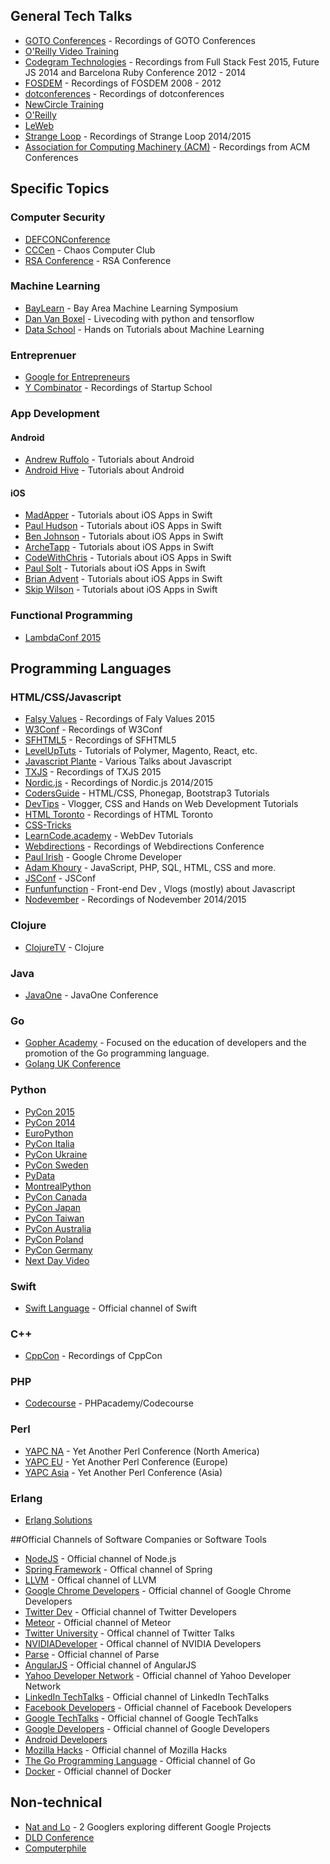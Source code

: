 ## General Tech Talks 
* [GOTO Conferences](https://www.youtube.com/user/GotoConferences) - Recordings of GOTO Conferences
* [O'Reilly Video Training](https://www.youtube.com/channel/UCFvbB4_qLYRrOQNuFudz-Mg)
* [Codegram Technologies](https://www.youtube.com/channel/UCwoOpKfkyCQHW562hXXQAGg)  - Recordings from Full Stack Fest 2015, Future JS 2014 and Barcelona Ruby Conference 2012 - 2014
* [FOSDEM](https://www.youtube.com/channel/UC9NuJImUbaSNKiwF2bdSfAw) - Recordings of FOSDEM 2008 - 2012
* [dotconferences](https://www.youtube.com/user/dotconferences) - Recordings of dotconferences	
* [NewCircle Training](https://www.youtube.com/channel/UCkQX1tChV7Z7l1LFF4L9j_g)
* [O'Reilly](https://www.youtube.com/channel/UC3BGlwmI-Vk6PWyMt15dKGw)
* [LeWeb](https://www.youtube.com/channel/UCNFAw6P1oKse29MlbG2YkvA) 
* [Strange Loop](https://www.youtube.com/channel/UC_QIfHvN9auy2CoOdSfMWDw) - Recordings of Strange Loop 2014/2015
* [Association for Computing Machinery (ACM)](https://www.youtube.com/user/TheOfficialACM) - Recordings from ACM Conferences

## Specific Topics

### Computer Security
* [DEFCONConference](https://www.youtube.com/user/DEFCONConference)
* [CCCen](https://www.youtube.com/user/CCCen) - Chaos Computer Club
* [RSA Conference](https://www.youtube.com/user/RSAConference) - RSA Conference

### Machine Learning
* [BayLearn](https://www.youtube.com/channel/UCnf609gsCjoJd_GvQ31SFVA) - Bay Area Machine Learning Symposium
* [Dan Van Boxel](https://www.youtube.com/channel/UC6tnRFKGiq1DlybcqP5rZ7A) - Livecoding with python and tensorflow
* [Data School](https://www.youtube.com/channel/UCnVzApLJE2ljPZSeQylSEyg) - Hands on Tutorials about Machine Learning

### Entreprenuer
* [Google for Entrepreneurs](https://www.youtube.com/channel/UCkWLGZL69LhjjgGRKhcAE_w)
* [Y Combinator](https://www.youtube.com/channel/UCcefcZRL2oaA_uBNeo5UOWg) - Recordings of Startup School 

### App Development

#### Android 
* [Andrew Ruffolo](https://www.youtube.com/channel/UCTqkQCOfg2k27s4GJZWrkjg) -  Tutorials about Android
* [Android Hive](https://www.youtube.com/channel/UCzE_pOG_CRxqzQzCXj3fhog) - Tutorials about Android

#### iOS
* [MadApper](https://www.youtube.com/channel/UCQnAhwRR9l_Gz-l4gvJ1YeQ) - Tutorials about iOS Apps in Swift
* [Paul Hudson](https://www.youtube.com/channel/UCmJi5RdDLgzvkl3Ly0DRMlQ) - Tutorials about iOS Apps in Swift
* [Ben Johnson](https://www.youtube.com/channel/UCDfTZELSJUZjo0_8Jn6PlNg) -  Tutorials about iOS Apps in Swift
* [ArcheTapp](https://www.youtube.com/channel/UCDIBBmkZIB2hjBsk1hUImdA) - Tutorials about iOS Apps in Swift
* [CodeWithChris](https://www.youtube.com/user/CodeWithChris/playlists) - Tutorials about iOS Apps in Swift
* [Paul Solt](https://www.youtube.com/channel/UCFQKBD-GEwrGu3wBN_0yA7Q) - Tutorials about iOS Apps in Swift
* [Brian Advent](https://www.youtube.com/channel/UCysEngjfeIYapEER9K8aikw) - Tutorials about iOS Apps in Swift
* [Skip Wilson](https://www.youtube.com/channel/UCuD-wbMZDn2C2_GwcMqterg) - Tutorials about iOS Apps in Swift

### Functional Programming
* [LambdaConf 2015](https://www.youtube.com/playlist?list=PLE7tQUdRKcybh21_zOg8_y4f2oMKDHpUS)

## Programming Languages

### HTML/CSS/Javascript
* [Falsy Values](https://www.youtube.com/channel/UCsKxZqrZbV5R9EhHK8-aBzw/videos) - Recordings of Faly Values 2015
* [W3Conf](https://www.youtube.com/channel/UCown793uIQUwjcDPWium7IQ) - Recordings of W3Conf
* [SFHTML5](https://www.youtube.com/channel/UCyupHmJVuUGpCMzemHYnUqQ) - Recordings of SFHTML5
* [LevelUpTuts](https://www.youtube.com/user/LevelUpTuts/playlists) - Tutorials of Polymer, Magento, React, etc.
* [Javascript Plante](https://www.youtube.com/channel/UCzVnCG4ItKitN1SCBM7-AbA) - Various Talks about Javascript
* [TXJS](https://www.youtube.com/channel/UCRd0HbCx7-6CyezTFFZ2r6g) - Recordings of TXJS 2015
* [Nordic.js](https://www.youtube.com/channel/UCTZ3O2cZo1b4JSwvhgBnAbw) - Recordings of Nordic.js 2014/2015
* [CodersGuide](https://www.youtube.com/user/CodersGuide) - HTML/CSS, Phonegap, Bootstrap3 Tutorials 
* [DevTips](https://www.youtube.com/channel/UCyIe-61Y8C4_o-zZCtO4ETQ) - Vlogger, CSS and Hands on Web Development Tutorials
* [HTML Toronto](https://www.youtube.com/channel/UCgKWdxx8y7QbnNJJ52xTWQg) - Recordings of HTML Toronto
* [CSS-Tricks](https://www.youtube.com/channel/UCADyUOnhyEoQqrw_RrsGleA)
* [LearnCode.academy](https://www.youtube.com/channel/UCVTlvUkGslCV_h-nSAId8Sw) - WebDev Tutorials
* [Webdirections](https://www.youtube.com/channel/UCRx1y52pfeMwbuer9Vh2u-A) - Recordings of Webdirections Conference
* [Paul Irish](https://www.youtube.com/channel/UCf7pOCNs6qmbSsBz2xQBI4g) - Google Chrome Developer
* [Adam Khoury](https://www.youtube.com/channel/UCpzRDg0orQBZFBPzeXm1yNg) - JavaScript, PHP, SQL, HTML, CSS and more.
* [JSConf](https://www.youtube.com/channel/UCzoVCacndDCfGDf41P-z0iA) - JSConf
* [Funfunfunction](https://www.youtube.com/channel/UCO1cgjhGzsSYb1rsB4bFe4Q) - Front-end Dev , Vlogs (mostly) about Javascript
* [Nodevember](https://www.youtube.com/user/nodevember) - Recordings of Nodevember 2014/2015

### Clojure
* [ClojureTV](https://www.youtube.com/channel/UCaLlzGqiPE2QRj6sSOawJRg) - Clojure

### Java
* [JavaOne](https://www.youtube.com/channel/UCdDhYMT2USoLdh4SZIsu_1g) - JavaOne Conference

### Go
* [Gopher Academy](https://www.youtube.com/channel/UCx9QVEApa5BKLw9r8cnOFEA) - Focused on the education of developers and the promotion of the Go programming language.
* [Golang UK Conference](https://www.youtube.com/channel/UC9ZNrGdT2aAdrNbX78lbNlQ)

### Python 
* [PyCon 2015](https://www.youtube.com/channel/UCgxzjK6GuOHVKR_08TT4hJQ)
* [PyCon 2014](https://www.youtube.com/channel/UCFDHJGm0IxH9uwcIHfR72yg)
* [EuroPython](https://www.youtube.com/channel/UC98CzaYuFNAA_gOINFB0e4Q)
* [PyCon Italia](https://www.youtube.com/channel/UCOyJ9ritUBmjXhoRXOFahJA)
* [PyCon Ukraine](https://www.youtube.com/channel/UCJ2lwx-pNVF_EoWlHAmNNtQ)
* [PyCon Sweden](https://www.youtube.com/channel/UCH_2cuWzFMyCPvm75lJJ6wg)
* [PyData](https://www.youtube.com/channel/UCOjD18EJYcsBog4IozkF_7w)
* [MontrealPython](https://www.youtube.com/channel/UCIp8Kjw6GohAtFKlS_vnVlA)
* [PyCon Canada](https://www.youtube.com/channel/UCclkPrurwUP_ajqi3vDTNDg)
* [PyCon Japan](https://www.youtube.com/channel/UCxNoKygeZIE1AwZ_NdUCkhQ)
* [PyCon Taiwan](https://www.youtube.com/channel/UCHLnNgRnfGYDzPCCH8qGbQw)
* [PyCon Australia](https://www.youtube.com/channel/UCS9sdEyduD9K83K3GkvQlOA)
* [PyCon Poland](https://www.youtube.com/channel/UChSapCUgd_L5nBWIqWucnnQ)
* [PyCon Germany](https://www.youtube.com/channel/UCji5VWDkGzuRenyRQZ9OpFQ)
* [Next Day Video](https://www.youtube.com/user/NextDayVideo/)

### Swift
* [Swift Language](https://www.youtube.com/channel/UCml4lCH0xdl6Jm91RiPPIig) - Official channel of Swift

### C++
* [CppCon](https://www.youtube.com/channel/UCMlGfpWw-RUdWX_JbLCukXg) - Recordings of CppCon

### PHP
* [Codecourse](https://www.youtube.com/channel/UCzoVCacndDCfGDf41P-z0iA) - PHPacademy/Codecourse

### Perl
* [YAPC NA](https://www.youtube.com/user/yapcna) - Yet Another Perl Conference (North America)
* [YAPC EU](https://www.youtube.com/user/yapceu) - Yet Another Perl Conference (Europe)
* [YAPC Asia](https://www.youtube.com/user/yapcasia) - Yet Another Perl Conference (Asia)

### Erlang
 * [Erlang Solutions](https://www.youtube.com/user/ErlangSolutions)

##Official Channels of Software Companies or Software Tools

* [NodeJS](https://www.youtube.com/channel/UCQPYJluYC_sn_Qz_XE-YbTQ) - Official channel of Node.js
* [Spring Framework](https://www.youtube.com/channel/UC7yfnfvEUlXUIfm8rGLwZdA) - Offical channel of Spring
* [LLVM](https://www.youtube.com/channel/UCv2_41bSAa5Y_8BacJUZfjQ) - Offical channel of LLVM
* [Google Chrome Developers](https://www.youtube.com/channel/UCnUYZLuoy1rq1aVMwx4aTzw) - Official channel of Google Chrome Developers
* [Twitter Dev](https://www.youtube.com/channel/UCcRd4oOOUPKAvg6vs2P9ReA) - Official channel of Twitter Developers
* [Meteor](https://www.youtube.com/channel/UC3fBiJrFFMhKlsWM46AsAYw) - Official channel of Meteor
* [Twitter University](https://www.youtube.com/channel/UCeDh9omC_xMKrar2srQZiLg) - Offical channel of Twitter Talks
* [NVIDIADeveloper](https://www.youtube.com/channel/UCBHcMCGaiJhv-ESTcWGJPcw) - Offical channel of NVIDIA Developers
* [Parse](https://www.youtube.com/channel/UCkdybh9vf7T7gR4dQPAVxpQ) - Official channel of Parse
* [AngularJS](https://www.youtube.com/channel/UCbn1OgGei-DV7aSRo_HaAiw) - Official channel of AngularJS
* [Yahoo Developer Network](https://www.youtube.com/channel/UC4MJvi5SyXYnoorWVBTFJKQ) - Official channel of Yahoo Developer Network
* [LinkedIn TechTalks](https://www.youtube.com/channel/UC__tx0d7Es1AqipV3nLSw4w) - Official channel of LinkedIn TechTalks
* [Facebook Developers](https://www.youtube.com/channel/UCP_lo1MFyx5IXDeD9s_6nUw) - Official channel of Facebook Developers
* [Google TechTalks](https://www.youtube.com/channel/UCtXKDgv1AVoG88PLl8nGXmw) - Official channel of Google TechTalks
* [Google Developers](https://www.youtube.com/channel/UC_x5XG1OV2P6uZZ5FSM9Ttw) - Official channel of Google Developers
* [Android Developers](https://www.youtube.com/channel/UCVHFbqXqoYvEWM1Ddxl0QDg) 
* [Mozilla Hacks](https://www.youtube.com/user/mozhacks/) - Official channel of Mozilla Hacks
* [The Go Programming Language](https://www.youtube.com/user/gocoding) - Official channel of Go
* [Docker](https://www.youtube.com/user/dockerrun) - Official channel of Docker

## Non-technical
* [Nat and Lo](https://www.youtube.com/channel/UCf4AIjSwE-E2TggCPdm-z-A) - 2 Googlers exploring different Google Projects
* [DLD Conference](https://www.youtube.com/channel/UCyJi3YHZPNkZGAYIix4FRLw)
* [Computerphile](https://www.youtube.com/channel/UC9-y-6csu5WGm29I7JiwpnA)

